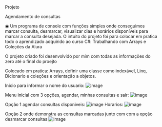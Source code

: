 Projeto

Agendamento de consultas 

◉ Um programa de console com funções simples onde conseguimos marcar consulta, desmarcar, visualizar dias e horários disponíveis para marcar a consulta desejada.
O intuito do projeto foi para colocar em pratica todo o aprendizado adquirido ao curso C#: Trabalhando com Arrays e Coleções da Alura

O projeto criado foi desenvolvido por mim com todas as informações do zero até o final do proejto

Colocado em pratica:  Arrays, definir uma classe como indexável, Linq, Dicionario e coleções e orientação a objetos.

Inicio para informar o nome do usuario:
![image](https://github.com/VitorRoque1/Agendamento/assets/153464680/71c9aa99-9f36-478c-aa6e-b8dccb365a84)

Menu inicial com 3 opções, agendar, minhas consultas e sair:
![image](https://github.com/VitorRoque1/Agendamento/assets/153464680/393ce2dc-2d17-40cf-8dd0-d972eda7ad11)

Opção 1 agendar consultas disponiveis:
![image](https://github.com/VitorRoque1/Agendamento/assets/153464680/5cd0f60a-6777-41b9-9916-726f02db907f)
Horarios:
![image](https://github.com/VitorRoque1/Agendamento/assets/153464680/b3e50185-74aa-4264-9ef5-15bf6229e5e4)

Opção 2 onde demonstra as consultas marcadas junto com com a opção desmarcar consultas
![image](https://github.com/VitorRoque1/Agendamento/assets/153464680/68cb2871-1cc2-4534-b4b9-7ba283b4f692)

